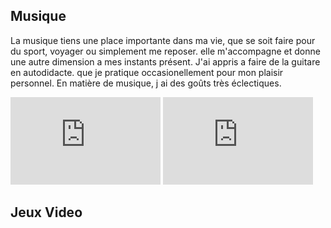 <h2> Musique </h2>
  <p>
    La musique tiens une place importante dans ma vie, que se soit faire pour du sport, voyager ou simplement me reposer. elle m'accompagne et donne une autre dimension a mes instants présent.
    J'ai appris a faire de la guitare en autodidacte. que je pratique occasionellement pour mon plaisir personnel.
    En matière de musique, j ai des goûts très éclectiques. 

  
  
  </p>
  
<p>
  <iframe src="https://giphy.com/embed/aZmD30dCFaPXG" width="240" height="140" frameBorder="0" class="giphy-embed" allowFullScreen></iframe>
  <iframe src="https://giphy.com/embed/5uwJgbiK6GxOg" width="240" height="140" frameBorder="0" class="giphy-embed" allowFullScreen></iframe></p>

<h2> Jeux Video </h2>






